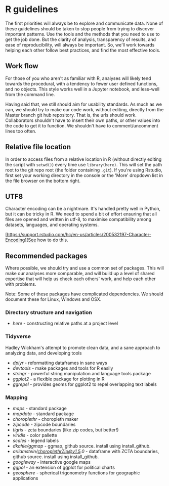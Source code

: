# R guidelines
The first priorities will always be to explore and communicate data. None of these guidelines should be taken to stop people from trying to discover important patterns. Use the tools and the methods that you need to use to get the job done. But the clarity of analysis, transparency of results, and ease of reproducibility, will always be important. So, we'll work towards helping each other follow best practices, and find the most effective tools.

## Work flow
For those of you who aren't as familiar with R, analyses will likely tend towards the procedural, with a tendency to fewer user defined functions, and no objects. This style works well in a Jupyter notebook, and less-well from the command line.

Having said that, we still should aim for usability standards. As much as we can, we should try to make our code work, without editing, directly from the Master branch git hub repository. That is, the urls should work. Collaborators shouldn't have to insert their own paths, or other values into the code to get it to function. We shouldn't have to comment/uncomment lines too often.

## Relative file location<a name="r_relative_paths"></a>
In order to access files from a relative location in R (without directly editing the script with `setwd()`) every time use `library(here)`. This will set the path root to the git repo root (the folder containing `.git`). If you're using Rstudio, first set your working directory in the console or the 'More' dropdown list in the file browser on the bottom right.

## UTF8<a name="r_utf8"></a>
Character encoding can be a nightmare. It's handled pretty well in Python, but it can be tricky in R. We need to spend a bit of effort ensuring that all files are opened and written in utf-8, to maximise compatibility among datasets, languages, and operating systems.

[https://support.rstudio.com/hc/en-us/articles/200532197-Character-Encoding](See how to do this.


## Recommended packages
Where possible, we should try and use a common set of packages. This will make our analyses more comparable, and will build up a level of shared expertise that will help us check each others' work, and help each other with problems.

Note: Some of these packages have complicated dependencies. We should document these for Linux, Windows and OSX.

### Directory structure and navigation
* _here_        - constructing relative paths at a project level

### Tidyverse
Hadley Wickham's attempt to promote clean data, and a sane approach to analyzing data, and developing tools
* _dplyr_       - reformatting dataframes in sane ways
* _devtools_    - make packages and tools for R easily
* _stringr_     - powerful string manipulation and language tools package
* _ggplot2_     - a flexible package for plotting in R 
* _ggrepel_     - provides geoms for ggplot2 to repel overlapping text labels

### Mapping
* _maps_       - standard package
* _mapdata_     - standard package
* _choroplethr_ - choropleth maker
* _zipcode_     - zipcode boundaries
* _tigris_      - zcta boundaries (like zip codes, but better!)
* _viridis_     - color pallette
* _scales_      - legend labels
* _dkahle/ggmap_    - ggmap, github source. install using install_github.
* _arilamstein/choroplethrZip@v1.5.0_   - dataframe with ZCTA boundaries, github source. install using install_github.
* _googleway_   - interactive google maps
* _ggpol_       - an extension of ggplot for political charts
* _geosphere_   - spherical trigonometry functions for geographic applications
